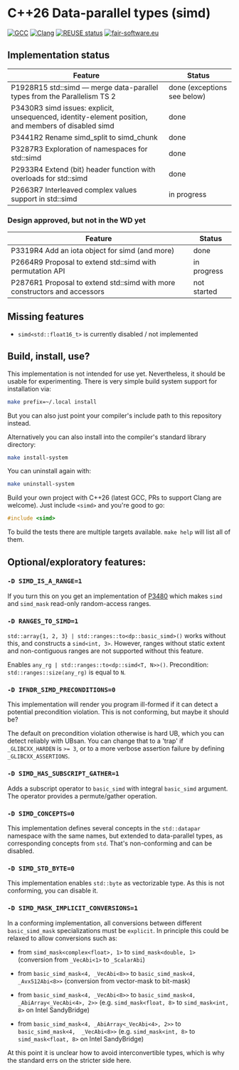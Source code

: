 # C++26 Data-parallel types (simd)

[![GCC](https://github.com/GSI-HPC/simd/actions/workflows/GCC.yml/badge.svg)](https://github.com/GSI-HPC/simd/actions/workflows/GCC.yml)
[![Clang](https://github.com/GSI-HPC/simd/actions/workflows/Clang.yml/badge.svg)](https://github.com/GSI-HPC/simd/actions/workflows/Clang.yml)
[![REUSE status](https://github.com/GSI-HPC/simd/actions/workflows/reuse.yml/badge.svg)](https://github.com/GSI-HPC/simd/actions/workflows/reuse.yml)
[![fair-software.eu](https://img.shields.io/badge/fair--software.eu-%E2%97%8F%20%20%E2%97%8B%20%20%E2%97%8B%20%20%E2%97%8B%20%20%E2%97%8B-red)](https://fair-software.eu)

## Implementation status

| Feature | Status |
| ------- | ------ |
| P1928R15 std::simd — merge data-parallel types from the Parallelism TS 2 | done (exceptions see below) |
| P3430R3 simd issues: explicit, unsequenced, identity-element position, and members of disabled simd | done |
| P3441R2 Rename simd_split to simd_chunk                           | done        |
| P3287R3 Exploration of namespaces for std::simd                   | done        |
| P2933R4 Extend ⟨bit⟩ header function with overloads for std::simd | done        |
| P2663R7 Interleaved complex values support in std::simd           | in progress |

### Design approved, but not in the WD yet

| Feature | Status |
| ------- | ------ |
| P3319R4 Add an iota object for simd (and more)                    | done        |
| P2664R9 Proposal to extend std::simd with permutation API         | in progress |
| P2876R1 Proposal to extend std::simd with more constructors and accessors | not started |

## Missing features

- `simd<std::float16_t>` is currently disabled / not implemented

## Build, install, use?

This implementation is not intended for use yet. Nevertheless, it should be 
usable for experimenting. There is very simple build system support for 
installation via:
```sh
make prefix=~/.local install
```
But you can also just point your compiler's include path to this repository 
instead.

Alternatively you can also install into the compiler's standard library 
directory:
```sh
make install-system
```
You can uninstall again with:
```sh
make uninstall-system
```

Build your own project with C++26 (latest GCC, PRs to support Clang are 
welcome). Just include `<simd>` and you're good to go:
```c++
#include <simd>
```

To build the tests there are multiple targets available. `make help` will list 
all of them.

## Optional/exploratory features:

### `-D SIMD_IS_A_RANGE=1`

If you turn this on you get an implementation of 
[P3480](https://wg21.link/p3480) which makes `simd` and `simd_mask` read-only 
random-access ranges.

### `-D RANGES_TO_SIMD=1`

`std::array{1, 2, 3} | std::ranges::to<dp::basic_simd>()` works without this, 
and constructs a `simd<int, 3>`. However, ranges without static extent and 
non-contiguous ranges are not supported without this feature.

Enables `any_rg | std::ranges::to<dp::simd<T, N>>()`. Precondition: 
`std::ranges::size(any_rg)` is equal to `N`.

### `-D IFNDR_SIMD_PRECONDITIONS=0`

This implementation will render you program ill-formed if it can detect a 
potential precondition violation. This is not conforming, but maybe it should 
be?

The default on precondition violation otherwise is hard UB, which you can 
detect reliably with UBsan. You can change that to a 'trap' if 
`_GLIBCXX_HARDEN` is `>= 3`, or to a more verbose assertion failure by defining 
`_GLIBCXX_ASSERTIONS`.

### `-D SIMD_HAS_SUBSCRIPT_GATHER=1`

Adds a subscript operator to `basic_simd` with integral `basic_simd` argument. 
The operator provides a permute/gather operation.

### `-D SIMD_CONCEPTS=0`

This implementation defines several concepts in the `std::datapar` namespace 
with the same names, but extended to data-parallel types, as corresponding 
concepts from `std`. That's non-conforming and can be disabled.

### `-D SIMD_STD_BYTE=0`

This implementation enables `std::byte` as vectorizable type. As this is not 
conforming, you can disable it.

### `-D SIMD_MASK_IMPLICIT_CONVERSIONS=1`

In a conforming implementation, all conversions between different 
`basic_simd_mask` specializations must be `explicit`. In principle this could 
be relaxed to allow conversions such as:

- from `simd_mask<complex<float>, 1>` to `simd_mask<double, 1>` (conversion 
  from `_VecAbi<1>` to `_ScalarAbi`)

- from `basic_simd_mask<4, _VecAbi<8>>` to `basic_simd_mask<4, _Avx512Abi<8>>` 
  (conversion from vector-mask to bit-mask)

- from `basic_simd_mask<4, _VecAbi<8>>` to `basic_simd_mask<4, 
  _AbiArray<_VecAbi<4>, 2>>` (e.g. `simd_mask<float, 8>` to `simd_mask<int, 8>` 
  on Intel SandyBridge)

- from `basic_simd_mask<4, _AbiArray<_VecAbi<4>, 2>>` to `basic_simd_mask<4, 
  _VecAbi<8>>` (e.g. `simd_mask<int, 8>` to `simd_mask<float, 8>` on Intel 
  SandyBridge)

At this point it is unclear how to avoid interconvertible types, which is why 
the standard errs on the stricter side here.
